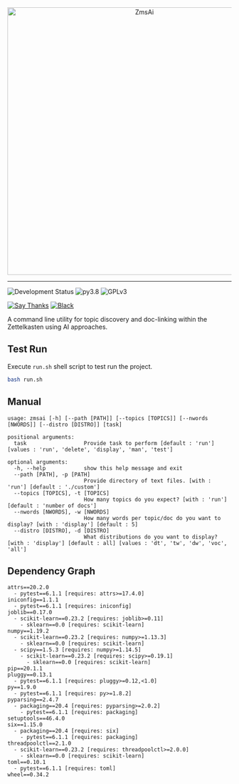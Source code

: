 <div align="center">
    <img width="600" src="./logo.png" alt="ZmsAi" />
</div>

---

![Development Status](https://img.shields.io/badge/Under-Development-red) ![py3.8](https://camo.githubusercontent.com/f0cf3d008a2671b0a60a7bb65cbcd1adfdfc93f5e1d54032d3c64bad5a2f8a25/68747470733a2f2f696d672e736869656c64732e696f2f62616467652f707974686f6e2d332e382d626c75652e737667) ![GPLv3](https://camo.githubusercontent.com/400c4e52df43f6a0ab8a89b74b1a78d1a64da56a7848b9110c9d2991bb7c3105/68747470733a2f2f696d672e736869656c64732e696f2f62616467652f4c6963656e73652d47504c76332d626c75652e737667)

[![Say Thanks](https://img.shields.io/badge/Say%20Thanks-!-1EAEDB.svg)](https://saythanks.io/to/architdwivedi.off%40gmail.com) [![Black](https://img.shields.io/badge/code%20style-black-000000.svg)](https://github.com/psf/black)

A command line utility for topic discovery and doc-linking within the Zettelkasten using AI approaches.

## Test Run
Execute `run.sh` shell script to test run the project.
```bash
bash run.sh
```

## Manual
```shell
usage: zmsai [-h] [--path [PATH]] [--topics [TOPICS]] [--nwords [NWORDS]] [--distro [DISTRO]] [task]

positional arguments:
  task                  Provide task to perform [default : 'run'] [values : 'run', 'delete', 'display', 'man', 'test']

optional arguments:
  -h, --help            show this help message and exit
  --path [PATH], -p [PATH]
                        Provide directory of text files. [with : 'run'] [default : './custom']
  --topics [TOPICS], -t [TOPICS]
                        How many topics do you expect? [with : 'run'] [default : 'number of docs']
  --nwords [NWORDS], -w [NWORDS]
                        How many words per topic/doc do you want to display? [with : 'display'] [default : 5]
  --distro [DISTRO], -d [DISTRO]
                        What distributions do you want to display? [with : 'display'] [default : all] [values : 'dt', 'tw', 'dw', 'voc', 'all']
```

## Dependency Graph

```shell
attrs==20.2.0
  - pytest==6.1.1 [requires: attrs>=17.4.0]
iniconfig==1.1.1
  - pytest==6.1.1 [requires: iniconfig]
joblib==0.17.0
  - scikit-learn==0.23.2 [requires: joblib>=0.11]
    - sklearn==0.0 [requires: scikit-learn]
numpy==1.19.2
  - scikit-learn==0.23.2 [requires: numpy>=1.13.3]
    - sklearn==0.0 [requires: scikit-learn]
  - scipy==1.5.3 [requires: numpy>=1.14.5]
    - scikit-learn==0.23.2 [requires: scipy>=0.19.1]
      - sklearn==0.0 [requires: scikit-learn]
pip==20.1.1
pluggy==0.13.1
  - pytest==6.1.1 [requires: pluggy>=0.12,<1.0]
py==1.9.0
  - pytest==6.1.1 [requires: py>=1.8.2]
pyparsing==2.4.7
  - packaging==20.4 [requires: pyparsing>=2.0.2]
    - pytest==6.1.1 [requires: packaging]
setuptools==46.4.0
six==1.15.0
  - packaging==20.4 [requires: six]
    - pytest==6.1.1 [requires: packaging]
threadpoolctl==2.1.0
  - scikit-learn==0.23.2 [requires: threadpoolctl>=2.0.0]
    - sklearn==0.0 [requires: scikit-learn]
toml==0.10.1
  - pytest==6.1.1 [requires: toml]
wheel==0.34.2
```